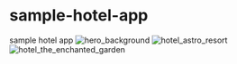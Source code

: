 # sample-hotel-app
sample hotel app
![hero_background](https://user-images.githubusercontent.com/47109312/120849791-30d48d80-c594-11eb-9175-f49b36f61cc1.jpg)
![hotel_astro_resort](https://user-images.githubusercontent.com/47109312/120849807-35994180-c594-11eb-8547-f806660ab12a.jpg)
![hotel_the_enchanted_garden](https://user-images.githubusercontent.com/47109312/120849813-38943200-c594-11eb-87f4-20accc6c43a0.jpg)
